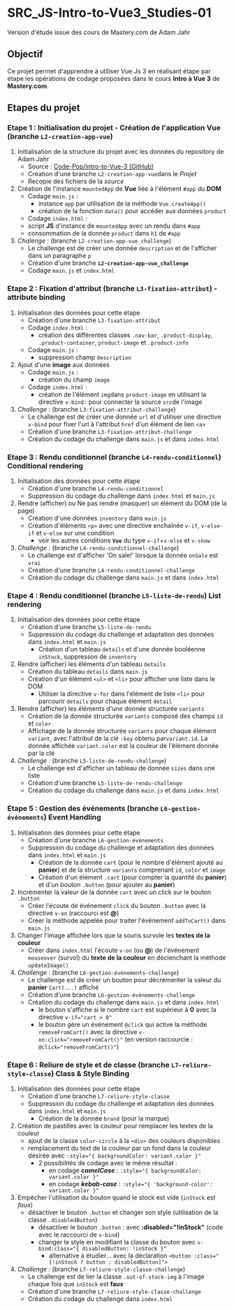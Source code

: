 # SRC_JS-Intro-to-Vue3_Studies-01
Version d'étude issue des cours de Mastery.com de Adam Jahr

## Objectif
Ce projet permet d'apprendre à utiliser Vue.Js 3 en réalisant étape par étape les opérations de codage 
proposées dans le cours __Intro à Vue 3__ de **Mastery.com**.

## Etapes du projet

### Etape 1 : Initialisation du projet - Création de l'application Vue (branche `L2-creation-app-vue`)
1. Initialisation de la structure du projet avec les données du repository de Adam Jahr
   - Source : [Code-Pop/Intro-to-Vue-3 (GitHub)](https://github.com/Code-Pop/Intro-to-Vue-3)
   - Création d'une branche `L2-creation-app-vue`dans le _Projet_
   - Recopie des fichiers de la _source_
2. Création de l'instance `mountedApp` de __Vue__ liée à l'élément `#app` du __DOM__
   - Codage `main.js` :
     - instance `app` par utilisation de la méthode `Vue.createApp()`
     - création de la fonction `data()` pour accéder aux données `product`
   - Codage `index.html` :
    - script __JS__ d'instance de `mountedApp` avec un rendu dans `#app`
    - consommation de la donnée `product` dans `h1` de `#app`
3. *Chalenge :* (branche `L2-creation-app-vue_challenge`)
    - Le challenge est de créer une donnée `description` et de l'afficher dans un paragraphe `p`
    - Création d'une branche __`L2-creation-app-vue_challenge`__
    - Codage `main.js` et `index.html`

### Etape 2 : Fixation d'attribut (branche `L3-fixation-attribut`) - __attribute binding__
1. Initialisation des données pour cette étape
   - Création d'une branche `L3-fixation-attribut`
   - Codage `index.html` :
     - création des différentes classes `.nav-bar`, `.product-display`, `.product-container`, 
        `product-image` et `.product-info`
   - Codage `main.js` :
     - suppression champ `description`
2. Ajout d'une __image__ aux données
   - Codage `main.js` :
     - création du champ `image`
   - Codage `index.html` :
     - création de l'élément `img`dans `product-image` en utilisant la directive `v-bind:` pour connecter 
       la source `src`de l'image
3. *Challenge :* (branche `L3-fixation-attribut-challenge`)
    - Le challenge est de créer une donnée `url` et d'utiliser une directive `v-bind` pour fixer l'url à 
      l'attribut `href` d'un élément de lien `<a>` 
    - Création d'une branche `L3-fixation-attribut-challenge`
    - Création du codage du challenge dans `main.js` et dans `index.html`

### Etape 3 : Rendu conditionnel (branche `L4-rendu-conditionnel`)  __Conditional rendering__
1. Initialisation des données pour cette étape
   - Création d'une branche `L4-rendu-conditionnel`
   - Suppression du codage du challenge dans `index.html` et `main.js`
2. Rendre (afficher) ou Ne pas rendre (masquer) un élément du DOM (de la page)
   - Création d'une données `inventory` dans `main.js`
   - Création d'éléments `<p>` avec une directive enchaînée `v-if`, `v-else-if` et `v-else` sur une condition
     - voir les autres conditions __`Vue`__ du type `v-if`+`v-else` et `v-show`
3. *Challenge :* (branche `L4-rendu-conditionnel-challenge`)
    - Le challenge est d'afficher 'On sale!' lorsque la donnée `onSale` est `vrai`
    - Création d'une branche `L4-rendu-conditionnel-challenge`
    - Création du codage du challenge dans `main.js` et dans `index.html`

### Etape 4 : Rendu conditionnel (branche `L5-liste-de-rendu`)  __List rendering__
1. Initialisation des données pour cette étape
   - Création d'une branche `L5-liste-de-rendu`
   - Suppression du codage du challenge et adaptation des données dans `index.html` et `main.js`
     - Création d'un tableau `details` et d'une donnée booléenne `inStock`, suppresson de `inventory`
2. Rendre (afficher) les éléments d'un tableau `details`
   - Création du tableau `details` dans `main.js`
   - Création d'un élément `<ul>` et `<li>` pour afficher une liste dans le DOM
     - Utiliser la directive `v-for` dans l'élément de liste `<li>` pour parcourir `details` pour chaque élément `detail`
3. Rendre (afficher) les éléments d'une donnée structurée `variants`
   - Création de la donnée structurée `variants` composé des champs `id` et `color` 
   - Affichage de la donnée structurée `variants` pour chaque élément `variant`, avec l'attribut de la *clé* `:key` 
     obtenu par`variant.id`. La donnée affichée `variant.color` est la couleur de l'élément donnée par la clé
4. *Challenge :* (branche `L5-liste-de-rendu-challenge`)
    - Le challenge est d'afficher un tableau de donnée `sizes` dans une liste
    - Création d'une branche `L5-liste-de-rendu-challenge`
    - Création du codage du challenge dans `main.js` et dans `index.html`

### Etape 5 : Gestion des événements (branche `L6-gestion-événements`)  __Event Handling__
1. Initialisation des données pour cette étape
   - Création d'une branche `L6-gestion-événements`
   - Suppression du codage du challenge et adaptation des données dans `index.html` et `main.js`
     - Création de la donnée `cart` (pour le nombre d'élément ajouté au __panier__) et de la structure `variants` 
       comprenant `id`, `color` et `image`
     - Création d'un élément `.cart` (pour compter la quantité du __panier__) et d'un bouton `.button` (pour ajouter 
       au __panier__)
2. Incrémenter la valeur de la donnée `cart` avec un click sur le bouton `.button`
   - Créer l'écoute de événement `click` du bouton `.button` avec la directive `v-on` (raccourci est **@**)
   - Créer la méthode appelée pour traiter l'événement `addToCart()` dans `main.js`
3. Changer l'image affichée lors que la souris survole les __textes de la couleur__
   - Créer dans `index.html` l'écoute `v-on` (ou **@**) de l'événement `mouseover` (survol) du __texte de la couleur__ en déclenchant la 
     méthode `updateImage()`
4. *Challenge :* (branche `L6-gestion-événements-challenge`)
    - Le challenge est de créer un bouton pour décrémenter la valeur du __panier__ `Cart(...)` affiché
    - Création d'une branche `L6-gestion-événements-challenge`
    - Création du codage du challenge dans `main.js` et dans `index.html`
      - le bouton s'affiche si le nombre `cart` est supérieur à __0__ avec la directive `v-if="cart > 0"`
      - le bouton gère un événement `@click` qui active la méthode `removeFromCart()` avec la directive `v-on:click="removeFromCart()"` 
        (en version raccourcie : `@click="removeFromCart()"`)

### Etape 6 : Reliure de style et de classe (branche `L7-reliure-style-classe`)  __Class & Style Binding__
1. Initialisation des données pour cette étape
   - Création d'une branche `L7-reliure-style-classe`
   - Suppression du codage du challenge et adaptation des données dans `index.html` et `main.js`
     - Création de la donnée `brand` (pour la marque) 
2. Création de pastilles avec la couleur pour remplacer les textes de la couleur
   - ajout de la classe `color-circle` à la `<div>` des couleurs disponibles
   - remplacement du text de la couleur par un fond dans la couleur désirée avec `:style="{ backgroundColor: variant.color }"`
     - 2 possibilités de codage avec le même résultat :
       - en codage ***camelCase*** : `:style="{ backgroundColor: variant.color }"`
       - en codage ***kebab-case*** : `:style="{ 'background-color': variant.color }"`
3. Empêcher l'utilisation du bouton quand le stock est vide (`inStock` est *faux*)
   - désactiver le bouton `.button` et changer son style (utilisation de la classe `.disabledButton`)
     - désactiver le bouton `.button` : avec __:disabled="!inStock"__ (code avec le raccourci de `v-bind`)
     - changer le style en modifiant la classe du bouton avec `v-bind:class="{ disabledButton: !inStock }"`
       - alternative à étudier... avec la déclaration `<button :class="[!inStock ? button : disabledButton]">`
4. *Challenge :* (branche `L7-reliure-style-classe-challenge`)
    - Le challenge est de lier la classe `.out-of-stock-img` à l'image chaque fois que `inStock` est __faux__
    - Création d'une branche `L7-reliure-style-classe-challenge`
    - Création du codage du challenge dans `index.html`
